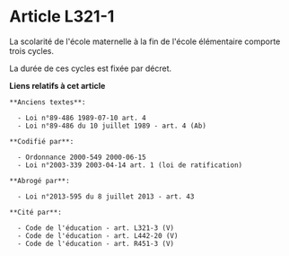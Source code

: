 # Article L321-1

La scolarité de l'école maternelle à la fin de l'école élémentaire comporte trois cycles.

La durée de ces cycles est fixée par décret.

**Liens relatifs à cet article**

	**Anciens textes**:

	  - Loi n°89-486 1989-07-10 art. 4
	  - Loi n°89-486 du 10 juillet 1989 - art. 4 (Ab)

	**Codifié par**:

	  - Ordonnance 2000-549 2000-06-15
	  - Loi n°2003-339 2003-04-14 art. 1 (loi de ratification)

	**Abrogé par**:

	  - Loi n°2013-595 du 8 juillet 2013 - art. 43

	**Cité par**:

	  - Code de l'éducation - art. L321-3 (V)
	  - Code de l'éducation - art. L442-20 (V)
	  - Code de l'éducation - art. R451-3 (V)
